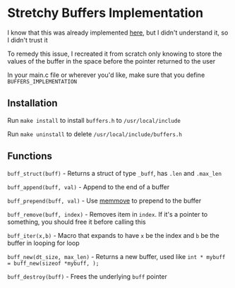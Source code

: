 # Stretchy Buffers Implementation
I know that this was already implemented [here](https://github.com/nothings/stb/blob/master/stretchy_buffer.h), but I didn't understand it, so I didn't trust it

To remedy this issue, I recreated it from scratch only knowing to store the values of the buffer in the space before the pointer returned to the user

In your main.c file or wherever you'd like, make sure that you define `BUFFERS_IMPLEMENTATION`

## Installation
Run `make install` to install `buffers.h` to `/usr/local/include`

Run `make uninstall` to delete `/usr/local/include/buffers.h`

## Functions

`buff_struct(buff)` - Returns a struct of type `_buff`, has `.len` and `.max_len`

`buff_append(buff, val)` - Append to the end of a buffer

`buff_prepend(buff, val)` - Use [memmove](https://www.geeksforgeeks.org/memmove-in-cc/) to prepend to the buffer

`buff_remove(buff, index)` - Removes item in `index`. If it's a pointer to something, you should free it before calling this

`buff_iter(x,b)` - Macro that expands to have `x` be the index and `b` be the buffer in looping for loop

`buff_new(dt_size, max_len)` - Returns a new buffer, used like `int * mybuff = buff_new(sizeof *mybuff, );`

`buff_destroy(buff)` - Frees the underlying `buff` pointer
